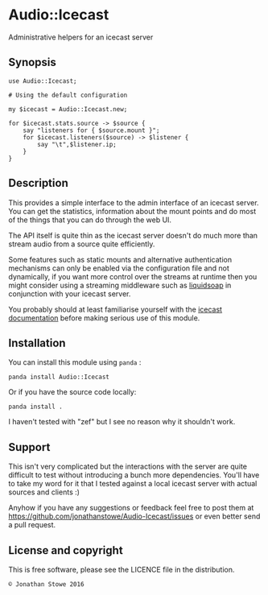 # Audio::Icecast

Administrative helpers for an icecast server

## Synopsis

```perl6
use Audio::Icecast;

# Using the default configuration

my $icecast = Audio::Icecast.new;

for $icecast.stats.source -> $source {
    say "listeners for { $source.mount }";
    for $icecast.listeners($source) -> $listener {
        say "\t",$listener.ip;
    }
}
```

## Description

This provides a simple interface to the admin interface of an icecast
server.  You can get the statistics, information about the mount points
and do most of the things that you can do through the web UI.

The API itself is quite thin as the icecast server doesn't do much more
than stream audio from a source quite efficiently.

Some features such as static mounts and alternative authentication
mechanisms can only be enabled via the configuration file and
not dynamically, if you want more control over the streams at
runtime then you might consider using a streaming middleware such as
[liquidsoap](http://liquidsoap.fm/) in conjunction with your icecast
server.

You probably should at least familiarise yourself with the [icecast
documentation](http://www.icecast.org/docs/icecast-2.4.1/) before making
serious use of this module.

## Installation

You can install this module using ```panda``` :

    panda install Audio::Icecast

Or if you have the source code locally:

    panda install .

I haven't tested with "zef" but I see no reason why it shouldn't
work.

## Support

This isn't very complicated but the interactions with the server are
quite difficult to test without introducing a bunch more dependencies.
You'll have to take my word for it that I tested against a local
icecast server with actual sources and clients :)

Anyhow if you have any suggestions or feedback feel free to post them
at https://github.com/jonathanstowe/Audio-Icecast/issues or even better
send a pull request.

## License and copyright

This is free software, please see the LICENCE file in the distribution.

	© Jonathan Stowe 2016


